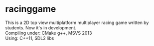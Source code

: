 # racinggame

This is a 2D top view multiplatform multiplayer racing game written by students. Now it's in development.<br>
Compiling under: CMake g++, MSVS 2013<br>
Using: C++11, SDL2 libs
